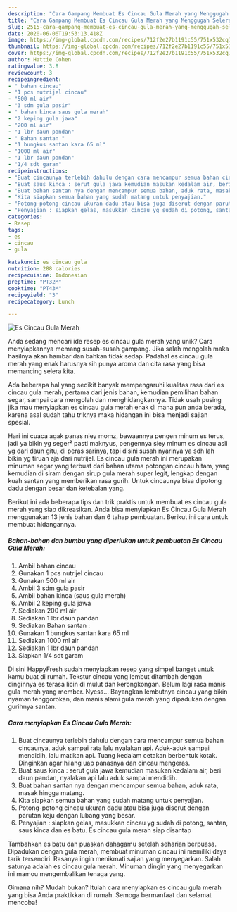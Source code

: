 ```yaml
---
description: "Cara Gampang Membuat Es Cincau Gula Merah yang Menggugah Selera"
title: "Cara Gampang Membuat Es Cincau Gula Merah yang Menggugah Selera"
slug: 2515-cara-gampang-membuat-es-cincau-gula-merah-yang-menggugah-selera
date: 2020-06-06T19:53:13.418Z
image: https://img-global.cpcdn.com/recipes/712f2e27b1191c55/751x532cq70/es-cincau-gula-merah-foto-resep-utama.jpg
thumbnail: https://img-global.cpcdn.com/recipes/712f2e27b1191c55/751x532cq70/es-cincau-gula-merah-foto-resep-utama.jpg
cover: https://img-global.cpcdn.com/recipes/712f2e27b1191c55/751x532cq70/es-cincau-gula-merah-foto-resep-utama.jpg
author: Hattie Cohen
ratingvalue: 3.8
reviewcount: 3
recipeingredient:
- " bahan cincau"
- "1 pcs nutrijel cincau"
- "500 ml air"
- "3 sdm gula pasir"
- " bahan kinca saus gula merah"
- "2 keping gula jawa"
- "200 ml air"
- "1 lbr daun pandan"
- " Bahan santan "
- "1 bungkus santan kara 65 ml"
- "1000 ml air"
- "1 lbr daun pandan"
- "1/4 sdt garam"
recipeinstructions:
- "Buat cincaunya terlebih dahulu dengan cara mencampur semua bahan cincaunya, aduk sampai rata lalu nyalakan api. Aduk-aduk sampai mendidih, lalu matikan api. Tuang kedalam cetakan berbentuk kotak. Dinginkan agar hilang uap panasnya dan cincau mengeras."
- "Buat saus kinca : serut gula jawa kemudian masukan kedalam air, beri daun pandan, nyalakan api lalu aduk sampai mendidih."
- "Buat bahan santan nya dengan mencampur semua bahan, aduk rata, masak hingga matang."
- "Kita siapkan semua bahan yang sudah matang untuk penyajian."
- "Potong-potong cincau ukuran dadu atau bisa juga diserut dengan parutan keju dengan lubang yang besar."
- "Penyajian : siapkan gelas, masukkan cincau yg sudah di potong, santan, saus kinca dan es batu. Es cincau gula merah siap disantap"
categories:
- Resep
tags:
- es
- cincau
- gula

katakunci: es cincau gula 
nutrition: 288 calories
recipecuisine: Indonesian
preptime: "PT32M"
cooktime: "PT43M"
recipeyield: "3"
recipecategory: Lunch

---
```



![Es Cincau Gula Merah](https://img-global.cpcdn.com/recipes/712f2e27b1191c55/751x532cq70/es-cincau-gula-merah-foto-resep-utama.jpg)

Anda sedang mencari ide resep es cincau gula merah yang unik? Cara menyiapkannya memang susah-susah gampang. Jika salah mengolah maka hasilnya akan hambar dan bahkan tidak sedap. Padahal es cincau gula merah yang enak harusnya sih punya aroma dan cita rasa yang bisa memancing selera kita.

Ada beberapa hal yang sedikit banyak mempengaruhi kualitas rasa dari es cincau gula merah, pertama dari jenis bahan, kemudian pemilihan bahan segar, sampai cara mengolah dan menghidangkannya. Tidak usah pusing jika mau menyiapkan es cincau gula merah enak di mana pun anda berada, karena asal sudah tahu triknya maka hidangan ini bisa menjadi sajian spesial.

Hari ini cuaca agak panas niey momz, bawaannya pengen minum es terus, jadi ya bikin yg seger² pasti maknyus, pengennya siey minum es cincau asli yg dari daun gitu, di peras sarinya, tapi disini susah nyarinya ya sdh lah bikin yg tiruan aja dari nutrijel. Es cincau gula merah ini merupakan minuman segar yang terbuat dari bahan utama potongan cincau hitam, yang kemudian di siram dengan sirup gula merah super legit, lengkap dengan kuah santan yang memberikan rasa gurih. Untuk cincaunya bisa dipotong dadu dengan besar dan ketebalan yang.


Berikut ini ada beberapa tips dan trik praktis untuk membuat es cincau gula merah yang siap dikreasikan. Anda bisa menyiapkan Es Cincau Gula Merah menggunakan 13 jenis bahan dan 6 tahap pembuatan. Berikut ini cara untuk membuat hidangannya.

<!--inarticleads1-->

##### Bahan-bahan dan bumbu yang diperlukan untuk pembuatan Es Cincau Gula Merah:

1. Ambil  bahan cincau
1. Gunakan 1 pcs nutrijel cincau
1. Gunakan 500 ml air
1. Ambil 3 sdm gula pasir
1. Ambil  bahan kinca (saus gula merah)
1. Ambil 2 keping gula jawa
1. Sediakan 200 ml air
1. Sediakan 1 lbr daun pandan
1. Sediakan  Bahan santan :
1. Gunakan 1 bungkus santan kara 65 ml
1. Sediakan 1000 ml air
1. Sediakan 1 lbr daun pandan
1. Siapkan 1/4 sdt garam


Di sini HappyFresh sudah menyiapkan resep yang simpel banget untuk kamu buat di rumah. Tekstur cincau yang lembut ditambah dengan dinginnya es terasa licin di mulut dan kerongkongan. Belum lagi rasa manis gula merah yang member. Nyess… Bayangkan lembutnya cincau yang bikin nyaman tenggorokan, dan manis alami gula merah yang dipadukan dengan gurihnya santan. 

<!--inarticleads2-->

##### Cara menyiapkan Es Cincau Gula Merah:

1. Buat cincaunya terlebih dahulu dengan cara mencampur semua bahan cincaunya, aduk sampai rata lalu nyalakan api. Aduk-aduk sampai mendidih, lalu matikan api. Tuang kedalam cetakan berbentuk kotak. Dinginkan agar hilang uap panasnya dan cincau mengeras.
1. Buat saus kinca : serut gula jawa kemudian masukan kedalam air, beri daun pandan, nyalakan api lalu aduk sampai mendidih.
1. Buat bahan santan nya dengan mencampur semua bahan, aduk rata, masak hingga matang.
1. Kita siapkan semua bahan yang sudah matang untuk penyajian.
1. Potong-potong cincau ukuran dadu atau bisa juga diserut dengan parutan keju dengan lubang yang besar.
1. Penyajian : siapkan gelas, masukkan cincau yg sudah di potong, santan, saus kinca dan es batu. Es cincau gula merah siap disantap


Tambahkan es batu dan puaskan dahagamu setelah seharian berpuasa. Dipadukan dengan gula merah, membuat minuman cincau ini memiliki daya tarik tersendiri. Rasanya ingin menikmati sajian yang menyegarkan. Salah satunya adalah es cincau gula merah. Minuman dingin yang menyegarkan ini mamou mengembalikan tenaga yang. 

Gimana nih? Mudah bukan? Itulah cara menyiapkan es cincau gula merah yang bisa Anda praktikkan di rumah. Semoga bermanfaat dan selamat mencoba!
